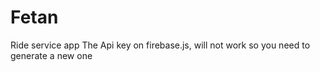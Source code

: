 # Fetan

Ride service app
 The Api key on firebase.js, will not work so you need to generate a new one
